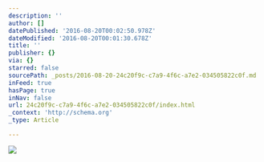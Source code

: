 ```yaml
---
description: ''
author: []
datePublished: '2016-08-20T00:02:50.978Z'
dateModified: '2016-08-20T00:01:30.678Z'
title: ''
publisher: {}
via: {}
starred: false
sourcePath: _posts/2016-08-20-24c20f9c-c7a9-4f6c-a7e2-034505822c0f.md
inFeed: true
hasPage: true
inNav: false
url: 24c20f9c-c7a9-4f6c-a7e2-034505822c0f/index.html
_context: 'http://schema.org'
_type: Article

---
```

![](https://the-grid-user-content.s3-us-west-2.amazonaws.com/2b264a92-7736-42f8-a7c0-832a5ace6931.jpg)